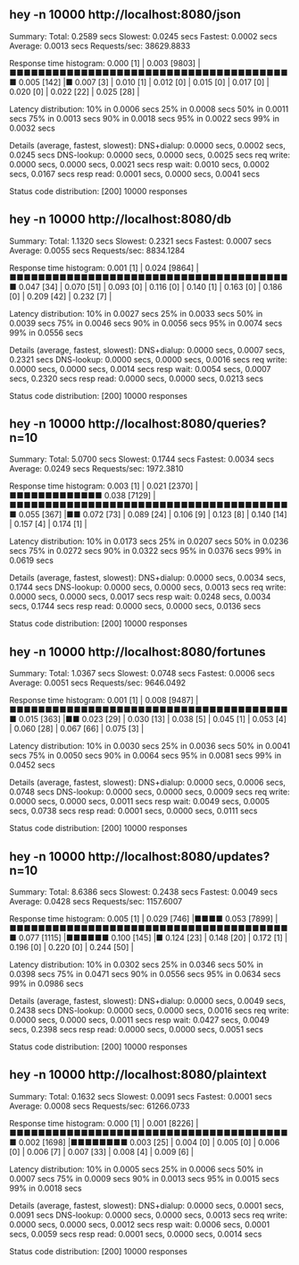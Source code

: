 ##  hey -n 10000 http://localhost:8080/json

Summary:
  Total:	0.2589 secs
  Slowest:	0.0245 secs
  Fastest:	0.0002 secs
  Average:	0.0013 secs
  Requests/sec:	38629.8833


Response time histogram:
  0.000 [1]	|
  0.003 [9803]	|■■■■■■■■■■■■■■■■■■■■■■■■■■■■■■■■■■■■■■■■
  0.005 [142]	|■
  0.007 [3]	|
  0.010 [1]	|
  0.012 [0]	|
  0.015 [0]	|
  0.017 [0]	|
  0.020 [0]	|
  0.022 [22]	|
  0.025 [28]	|


Latency distribution:
  10% in 0.0006 secs
  25% in 0.0008 secs
  50% in 0.0011 secs
  75% in 0.0013 secs
  90% in 0.0018 secs
  95% in 0.0022 secs
  99% in 0.0032 secs

Details (average, fastest, slowest):
  DNS+dialup:	0.0000 secs, 0.0002 secs, 0.0245 secs
  DNS-lookup:	0.0000 secs, 0.0000 secs, 0.0025 secs
  req write:	0.0000 secs, 0.0000 secs, 0.0021 secs
  resp wait:	0.0010 secs, 0.0002 secs, 0.0167 secs
  resp read:	0.0001 secs, 0.0000 secs, 0.0041 secs

Status code distribution:
  [200]	10000 responses



##  hey -n 10000 http://localhost:8080/db

Summary:
  Total:	1.1320 secs
  Slowest:	0.2321 secs
  Fastest:	0.0007 secs
  Average:	0.0055 secs
  Requests/sec:	8834.1284


Response time histogram:
  0.001 [1]	|
  0.024 [9864]	|■■■■■■■■■■■■■■■■■■■■■■■■■■■■■■■■■■■■■■■■
  0.047 [34]	|
  0.070 [51]	|
  0.093 [0]	|
  0.116 [0]	|
  0.140 [1]	|
  0.163 [0]	|
  0.186 [0]	|
  0.209 [42]	|
  0.232 [7]	|


Latency distribution:
  10% in 0.0027 secs
  25% in 0.0033 secs
  50% in 0.0039 secs
  75% in 0.0046 secs
  90% in 0.0056 secs
  95% in 0.0074 secs
  99% in 0.0556 secs

Details (average, fastest, slowest):
  DNS+dialup:	0.0000 secs, 0.0007 secs, 0.2321 secs
  DNS-lookup:	0.0000 secs, 0.0000 secs, 0.0016 secs
  req write:	0.0000 secs, 0.0000 secs, 0.0014 secs
  resp wait:	0.0054 secs, 0.0007 secs, 0.2320 secs
  resp read:	0.0000 secs, 0.0000 secs, 0.0213 secs

Status code distribution:
  [200]	10000 responses



##  hey -n 10000 http://localhost:8080/queries?n=10

Summary:
  Total:	5.0700 secs
  Slowest:	0.1744 secs
  Fastest:	0.0034 secs
  Average:	0.0249 secs
  Requests/sec:	1972.3810


Response time histogram:
  0.003 [1]	|
  0.021 [2370]	|■■■■■■■■■■■■■
  0.038 [7129]	|■■■■■■■■■■■■■■■■■■■■■■■■■■■■■■■■■■■■■■■■
  0.055 [367]	|■■
  0.072 [73]	|
  0.089 [24]	|
  0.106 [9]	|
  0.123 [8]	|
  0.140 [14]	|
  0.157 [4]	|
  0.174 [1]	|


Latency distribution:
  10% in 0.0173 secs
  25% in 0.0207 secs
  50% in 0.0236 secs
  75% in 0.0272 secs
  90% in 0.0322 secs
  95% in 0.0376 secs
  99% in 0.0619 secs

Details (average, fastest, slowest):
  DNS+dialup:	0.0000 secs, 0.0034 secs, 0.1744 secs
  DNS-lookup:	0.0000 secs, 0.0000 secs, 0.0013 secs
  req write:	0.0000 secs, 0.0000 secs, 0.0017 secs
  resp wait:	0.0248 secs, 0.0034 secs, 0.1744 secs
  resp read:	0.0000 secs, 0.0000 secs, 0.0136 secs

Status code distribution:
  [200]	10000 responses



##  hey -n 10000 http://localhost:8080/fortunes

Summary:
  Total:	1.0367 secs
  Slowest:	0.0748 secs
  Fastest:	0.0006 secs
  Average:	0.0051 secs
  Requests/sec:	9646.0492


Response time histogram:
  0.001 [1]	|
  0.008 [9487]	|■■■■■■■■■■■■■■■■■■■■■■■■■■■■■■■■■■■■■■■■
  0.015 [363]	|■■
  0.023 [29]	|
  0.030 [13]	|
  0.038 [5]	|
  0.045 [1]	|
  0.053 [4]	|
  0.060 [28]	|
  0.067 [66]	|
  0.075 [3]	|


Latency distribution:
  10% in 0.0030 secs
  25% in 0.0036 secs
  50% in 0.0041 secs
  75% in 0.0050 secs
  90% in 0.0064 secs
  95% in 0.0081 secs
  99% in 0.0452 secs

Details (average, fastest, slowest):
  DNS+dialup:	0.0000 secs, 0.0006 secs, 0.0748 secs
  DNS-lookup:	0.0000 secs, 0.0000 secs, 0.0009 secs
  req write:	0.0000 secs, 0.0000 secs, 0.0011 secs
  resp wait:	0.0049 secs, 0.0005 secs, 0.0738 secs
  resp read:	0.0001 secs, 0.0000 secs, 0.0111 secs

Status code distribution:
  [200]	10000 responses



##  hey -n 10000 http://localhost:8080/updates?n=10

Summary:
  Total:	8.6386 secs
  Slowest:	0.2438 secs
  Fastest:	0.0049 secs
  Average:	0.0428 secs
  Requests/sec:	1157.6007


Response time histogram:
  0.005 [1]	|
  0.029 [746]	|■■■■
  0.053 [7899]	|■■■■■■■■■■■■■■■■■■■■■■■■■■■■■■■■■■■■■■■■
  0.077 [1115]	|■■■■■■
  0.100 [145]	|■
  0.124 [23]	|
  0.148 [20]	|
  0.172 [1]	|
  0.196 [0]	|
  0.220 [0]	|
  0.244 [50]	|


Latency distribution:
  10% in 0.0302 secs
  25% in 0.0346 secs
  50% in 0.0398 secs
  75% in 0.0471 secs
  90% in 0.0556 secs
  95% in 0.0634 secs
  99% in 0.0986 secs

Details (average, fastest, slowest):
  DNS+dialup:	0.0000 secs, 0.0049 secs, 0.2438 secs
  DNS-lookup:	0.0000 secs, 0.0000 secs, 0.0016 secs
  req write:	0.0000 secs, 0.0000 secs, 0.0011 secs
  resp wait:	0.0427 secs, 0.0049 secs, 0.2398 secs
  resp read:	0.0000 secs, 0.0000 secs, 0.0051 secs

Status code distribution:
  [200]	10000 responses



##  hey -n 10000 http://localhost:8080/plaintext

Summary:
  Total:	0.1632 secs
  Slowest:	0.0091 secs
  Fastest:	0.0001 secs
  Average:	0.0008 secs
  Requests/sec:	61266.0733


Response time histogram:
  0.000 [1]	|
  0.001 [8226]	|■■■■■■■■■■■■■■■■■■■■■■■■■■■■■■■■■■■■■■■■
  0.002 [1698]	|■■■■■■■■
  0.003 [25]	|
  0.004 [0]	|
  0.005 [0]	|
  0.006 [0]	|
  0.006 [7]	|
  0.007 [33]	|
  0.008 [4]	|
  0.009 [6]	|


Latency distribution:
  10% in 0.0005 secs
  25% in 0.0006 secs
  50% in 0.0007 secs
  75% in 0.0009 secs
  90% in 0.0013 secs
  95% in 0.0015 secs
  99% in 0.0018 secs

Details (average, fastest, slowest):
  DNS+dialup:	0.0000 secs, 0.0001 secs, 0.0091 secs
  DNS-lookup:	0.0000 secs, 0.0000 secs, 0.0013 secs
  req write:	0.0000 secs, 0.0000 secs, 0.0012 secs
  resp wait:	0.0006 secs, 0.0001 secs, 0.0059 secs
  resp read:	0.0001 secs, 0.0000 secs, 0.0014 secs

Status code distribution:
  [200]	10000 responses

